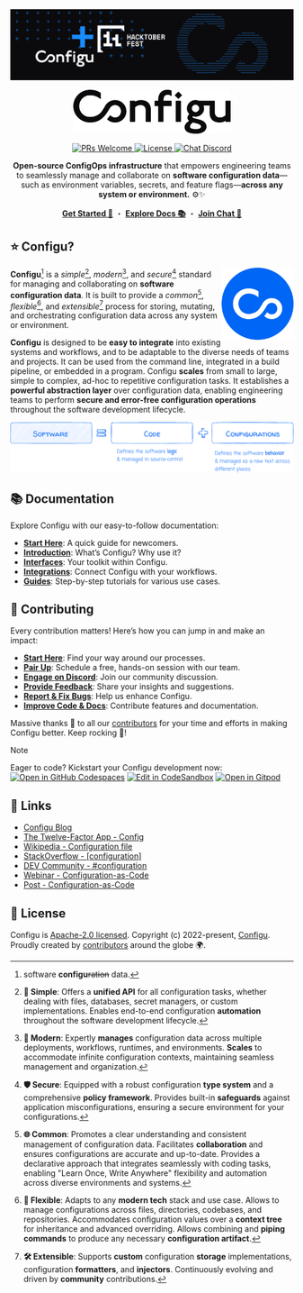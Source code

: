 <img src="https://raw.githubusercontent.com/configu/configu/refs/heads/main/docs/images/banner/hacktoberfest-24-banner.svg" alt="Hacktoberfest 24 Banner" />
<br/>
<p align="center">
  <a target="_blank" href="https://configu.com">
    <picture>
      <source media="(prefers-color-scheme: dark)" srcset="https://raw.githubusercontent.com/configu/configu/main/docs/images/logo/white.svg">
      <img alt="Configu Logo" src="https://raw.githubusercontent.com/configu/configu/main/docs/images/logo/black.svg" width="280"/>
    </picture>
  </a>
</p>
<p align="center">
  <a href="https://makeapullrequest.com" target="_blank">
    <img src="https://img.shields.io/badge/PRs-welcome-brightgreen.svg" alt="PRs Welcome" />
  </a>
  <a href="https://github.com/configu/configu/blob/main/LICENSE" target="_blank">
    <img src="https://img.shields.io/badge/License-Apache_2.0-blue.svg" alt="License" />
  </a>
  <a href="https://discord.com/invite/cjSBxnB9z8" target="_blank">
    <img src="https://img.shields.io/discord/919659746003410944?logo=discord&logoColor=white&label=Chat&color=7289da" alt="Chat Discord" />
  </a>
</p>
<p align="center">
  <!-- docs/introduction/overview/description -->
  <strong>Open-source ConfigOps infrastructure</strong> that empowers engineering teams to seamlessly manage and collaborate on <strong>software configuration data</strong>—such as environment variables, secrets, and feature flags—<strong>across any system or environment.</strong> ⚙️✨
</p>
<p align="center">
  <a target="_blank" href="https://docs.configu.com/guides/hello-world"><strong>Get Started 👋</strong></a> ・ <a target="_blank" href="https://docs.configu.com/guides/hello-world"><strong>Explore Docs 📚</strong></a> ・ <a target="_blank" href="https://discord.com/invite/cjSBxnB9z8"><strong>Join Chat 💬</strong></a>
</p>

## ⭐️ Configu?

<!-- docs/introduction/overview#Configu -->

<a href="https://configu.com" target="_blank">
  <img align="right" src="https://raw.githubusercontent.com/configu/configu/main/docs/images/icon/icon.svg" width="128" alt="Configu Icon">
</a>

**Configu**[^origin] is a _simple_[^simple], _modern_[^modern], and _secure_[^secure] standard for managing and collaborating on **software configuration data**. It is built to provide a _common_[^common], _flexible_[^flexible], and _extensible_[^extensible] process for storing, mutating, and orchestrating configuration data across any system or environment.

**Configu** is designed to be **easy to integrate** into existing systems and workflows, and to be adaptable to the diverse needs of teams and projects. It can be used from the command line, integrated in a build pipeline, or embedded in a program. Configu **scales** from small to large, simple to complex, ad-hoc to repetitive configuration tasks. It establishes a **powerful abstraction layer** over configuration data, enabling engineering teams to perform **secure and error-free configuration operations** throughout the software development lifecycle.

[^origin]: software **configu**~~ration~~ data.

[^simple]: **🎯 Simple**: Offers a **unified API** for all configuration tasks, whether dealing with files, databases, secret managers, or custom implementations. Enables end-to-end configuration **automation** throughout the software development lifecycle.

[^modern]: **🚀 Modern**: Expertly **manages** configuration data across multiple deployments, workflows, runtimes, and environments. **Scales** to accommodate infinite configuration contexts, maintaining seamless management and organization.

[^secure]: **🛡️ Secure**: Equipped with a robust configuration **type system** and a comprehensive **policy framework**. Provides built-in **safeguards** against application misconfigurations, ensuring a secure environment for your configurations.

[^common]: **🌐 Common**: Promotes a clear understanding and consistent management of configuration data. Facilitates **collaboration** and ensures configurations are accurate and up-to-date. Provides a declarative approach that integrates seamlessly with coding tasks, enabling "Learn Once, Write Anywhere" flexibility and automation across diverse environments and systems.

[^flexible]: **🧩 Flexible**: Adapts to any **modern tech** stack and use case. Allows to manage configurations across files, directories, codebases, and repositories. Accommodates configuration values over a **context tree** for inheritance and advanced overriding. Allows combining and **piping commands** to produce any necessary **configuration artifact**.

[^extensible]: **🛠 Extensible**: Supports **custom** configuration **storage** implementations, configuration **formatters**, and **injectors**. Continuously evolving and driven by **community** contributions.

<a href="https://configu.com" target="_blank">
  <img src="https://raw.githubusercontent.com/configu/configu/main/docs/images/banner/software-code-configurations-1.svg" alt="Configu Icon">
</a>

## 📚 Documentation

Explore Configu with our easy-to-follow documentation:

- **[Start Here](https://docs.configu.com/guides/hello-world)**: A quick guide for newcomers.
- **[Introduction](https://docs.configu.com/introduction)**: What’s Configu? Why use it?
- **[Interfaces](https://docs.configu.com/interfaces)**: Your toolkit within Configu.
- **[Integrations](https://docs.configu.com/integrations)**: Connect Configu with your workflows.
- **[Guides](https://docs.configu.com/guides)**: Step-by-step tutorials for various use cases.

## 💙 Contributing

Every contribution matters! Here’s how you can jump in and make an impact:

- **[Start Here](https://github.com/configu/configu/blob/main/CONTRIBUTING.md)**: Find your way around our processes.
- **[Pair Up](mailto:support@configu.com?subject=Pairing%20session&body=I'd%20like%20to%20do%20a%20pairing%20session%20...)**: Schedule a free, hands-on session with our team.
- **[Engage on Discord](https://discord.com/invite/cjSBxnB9z8)**: Join our community discussion.
- **[Provide Feedback](https://github.com/configu/configu/issues/265)**: Share your insights and suggestions.
- **[Report & Fix Bugs](https://github.com/configu/configu/issues)**: Help us enhance Configu.
- **[Improve Code & Docs](https://github.com/configu/configu/pulls)**: Contribute features and documentation.

Massive thanks 🙏 to all our [contributors](https://github.com/configu/configu/graphs/contributors) for your time and efforts in making Configu better. Keep rocking 💪!

> [!NOTE]
> Eager to code? Kickstart your Configu development now:<br/> [![Open in GitHub Codespaces](https://github.com/codespaces/badge.svg)](https://codespaces.new/configu/configu) [![Edit in CodeSandbox](https://assets.codesandbox.io/github/button-edit-lime.svg)](https://codesandbox.io/p/github/configu/configu/main) [![Open in Gitpod](https://gitpod.io/button/open-in-gitpod.svg)](https://gitpod.io/#https://github.com/configu/configu)

<!-- ## 🗺️ Roadmap

For details on our planned features and future direction please refer to our [roadmap](link-to-public-gh-project). -->

<!-- ## 🏠 Structure

This repository is a monorepo that contains the Configu user interface packages.

<table>
  <thead>
    <tr>
      <th>Interface</th>
      <th>Version</th>
      <th>Setup</th>
      <th>Code</th>
      <th>Build</th>
    </tr>
  </thead>
  <tbody> -->

## 🔗 Links

- [Configu Blog](https://configu.com/blog)
- [The Twelve-Factor App - Config](https://12factor.net/config)
- [Wikipedia - Configuration file](https://en.wikipedia.org/wiki/Configuration_file)
- [StackOverflow - [configuration]](https://stackoverflow.com/questions/tagged/configuration)
- [DEV Community ‍- #configuration](https://dev.to/t/configuration/top/infinity)
- [Webinar - Configuration-as-Code](https://www.youtube.com/live/Z_Vz8v6e-U4?si=bDao_gIo1xiLDeQS&t=107)
- [Post - Configuration-as-Code](https://dev.to/rannn505/configuration-as-code-automating-application-configuration-45k6)

## 🪪 License

Configu is [Apache-2.0 licensed](https://github.com/configu/configu/blob/main/LICENSE). Copyright (c) 2022-present, [Configu](https://configu.com). Proudly created by [contributors](https://github.com/configu/configu/graphs/contributors) around the globe 🌍.
<br/>
